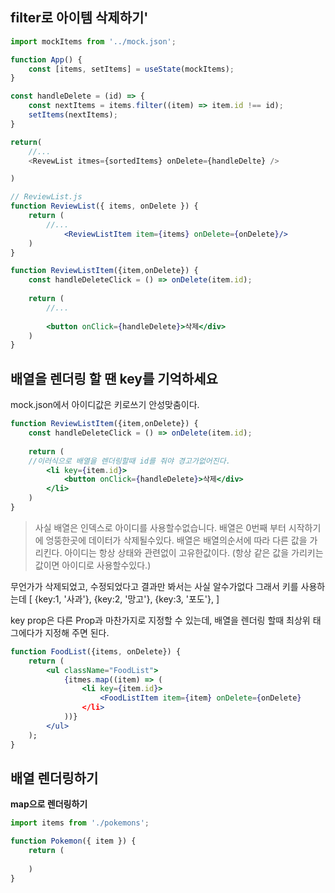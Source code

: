 ## filter로 아이템 삭제하기'
```js
import mockItems from '../mock.json';

function App() {
	const [items, setItems] = useState(mockItems);
}

const handleDelete = (id) => {
	const nextItems = items.filter((item) => item.id !== id);
	setItems(nextItems);
}

return(
	//...
	<RevewList itmes={sortedItems} onDelete={handleDelte} />

)
```
```jsx
// ReviewList.js
function ReviewList({ items, onDelete }) {
	return (
		//...
			<ReviewListItem item={items} onDelete={onDelete}/>
	)
}

function ReviewListItem({item,onDelete}) {
	const handleDeleteClick = () => onDelete(item.id);
	
	return (
		//...
		
		<button onClick={handleDelete}>삭제</div>
	)
}
```

## 배열을 렌더링 할 땐 key를 기억하세요
mock.json에서 아이디값은 키로쓰기 안성맞춤이다.
```jsx
function ReviewListItem({item,onDelete}) {
	const handleDeleteClick = () => onDelete(item.id);
	
	return (
	//이러식으로 배열을 렌더링할때 id를 줘야 경고가없어진다.
		<li key={item.id}>	
			<button onClick={handleDelete}>삭제</div>
		</li>
	)
}
```
> 사실 배열은 인덱스로 아이디를 사용할수없습니다. 배열은 0번째 부터 시작하기에 엉뚱한곳에 데이터가 삭제될수있다.
> 배열은 배열의순서에 따라 다른 값을 가리킨다.
> 아이디는 항상 상태와 관련없이 고유한값이다. (항상 같은 값을 가리키는 값이면 아이디로 사용할수있다.)

무언가가 삭제되었고, 수정되었다고 결과만 봐서는 사실 알수가없다 그래서 키를 사용하는데
\[
	{key:1, '사과'},
	{key:2, '망고'},
	{key:3, '포도'},
]

key prop은 다른 Prop과 마찬가지로 지정할 수 있는데, 배열을 렌더링 할때 최상위 태그에다가 지정해 주면 된다.
```jsx
function FoodList({items, onDelete}) {
	return (
		<ul className="FoodList">
			{itmes.map((item) => (
				<li key={item.id}>
					<FoodListItem item={item} onDelete={onDelete}	
				</li>
			))}
		</ul>	
	);
}
```

## 배열 렌더링하기
**map으로 렌더링하기**
```jsx
import items from './pokemons';

function Pokemon({ item }) {
	return (
		
	)
}
```